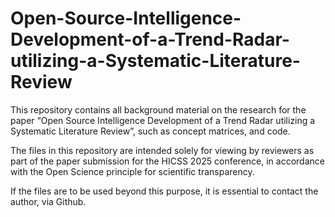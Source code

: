 # Open-Source-Intelligence-Development-of-a-Trend-Radar-utilizing-a-Systematic-Literature-Review
This repository contains all background material on the research for the paper “Open Source Intelligence Development of a Trend Radar utilizing a Systematic Literature Review”, such as concept matrices, and code.

The files in this repository are intended solely for viewing by reviewers as part of the paper submission for the HICSS 2025 conference, in accordance with the Open Science principle for scientific transparency.

If the files are to be used beyond this purpose, it is essential to contact the author, via Github.
